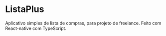 # ListaPlus
Aplicativo simples de lista de compras, para projeto de freelance. Feito com React-native com TypeScript.

